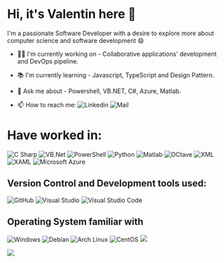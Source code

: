 # Hi, it's Valentin here 👋

I'm a passionate Software Developer with a desire to explore more about computer science and software development :smile: 

*   :man_technologist: I'm currently working on - Collaborative applications' development and DevOps pipeline.

*   :books: I'm currently learning - Javascript, TypeScript and Design Pattern.

*   :speech_balloon: Ask me about - Powershell, VB.NET, C#, Azure, Matlab.

*   📫 How to reach me: <a hreff="https://www.linkedin.com/in/valentin-besse/" ><img alt="Linkedin" src="https://img.shields.io/badge/Linkedin-0A66C2?logo=LinkedIn&logoColor=&style=flat" /> </a> <a hreff="mailto:valentin.besse@ypso-facto.com" ><img alt="Mail" src="https://img.shields.io/badge/Mail-EA4335?logo=Gmail&logoColor=white&style=flat" /> </a>

    

# Have worked in:

 <img alt="C Sharp" src="https://img.shields.io/badge/C%23-239120?logo=c-sharp&logoColor=white&style=flat" />

 <img alt="VB.Net" src="https://img.shields.io/badge/VB.NET-512BD4?logo=.NET&logoColor=white&style=flat" />

 <img alt="PowerShell" src="https://img.shields.io/badge/PowerShell-5391FE?logo=PowerShell&logoColor=white&style=flat" />

 <img alt="Python" src="https://img.shields.io/badge/Python-3776AB?logo=Python&logoColor=white&style=flat" />

 <img alt="Matlab" src="https://img.shields.io/badge/Matlab-0076A8?&style=flat" />

 <img alt="OCtave" src="https://img.shields.io/badge/Octave-0790C0?logo=Octave&logoColor=white&style=flat" />

 <img alt="XML" src="https://img.shields.io/badge/XML-0c54c2?" />

 <img alt="XAML" src="https://img.shields.io/badge/XAML-0c54c2?logo=XAML&logoColor=white&style=flat" />

 <img alt="Microsoft Azure" src="https://img.shields.io/badge/Microsoft Azure-0078d4?logo=Microsoft+Azure&logoColor=white&style=flat" />

## Version Control and Development tools used:

 <img alt="GitHub" src="https://img.shields.io/badge/GitHub-181717?logo=github&logoColor=white&style=flat" />

 <img alt="Visual Studio" src="https://img.shields.io/badge/Visual Studio-5C2D91?logo=visual+studio&logoColor=white&style=flat" />

 <img alt="Visual Studio Code" src="https://img.shields.io/badge/Visual Studio Code-007ACC?logo=visual+studio+code&logoColor=white&style=flat" />

## Operating System familiar with

 <img alt="Windows" src="https://img.shields.io/badge/Windows-0078D6?logo=windows&logoColor=white&style=flat" />

 <img alt="Debian" src="https://img.shields.io/badge/Debian-A81D33?logo=Debian&logoColor=white&style=flat" />

 <img alt="Arch Linux" src="https://img.shields.io/badge/Arch Linux-1793D1?logo=Arch+Linux&logoColor=white&style=flat" />

 <img alt="CentOS" src="https://img.shields.io/badge/CentOS-262577?logo=CentOS&logoColor=white&style=flat" />



<img src="https://github-readme-stats.vercel.app/api?username=vbesse-yf&count_private=true&theme=radical&show_icons=true" />

<img
  src="https://github-readme-stats.vercel.app/api/top-langs/?username=vbesse-yf&layout=compact"
/>

